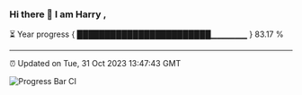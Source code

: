 ### Hi there 👋 I am Harry , 

⏳ Year progress { ████████████████████████▁▁▁▁▁▁ } 83.17 %

---

⏰ Updated on Tue, 31 Oct 2023 13:47:43 GMT

![Progress Bar CI](https://github.com/duykhang68/duykhang68/workflows/Progress%20Bar%20CI/badge.svg)
